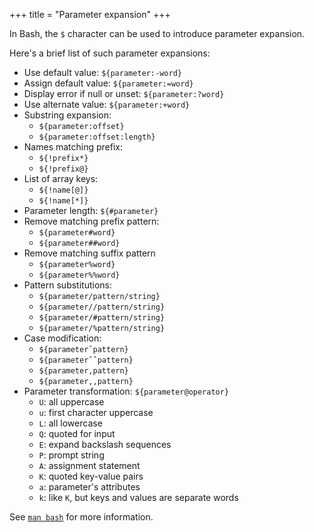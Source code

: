 +++
title = "Parameter expansion"
+++

In Bash, the `$` character can be used to introduce parameter expansion.

Here's a brief list of such parameter expansions:

- Use default value: `${parameter:-word}`
- Assign default value: `${parameter:=word}`
- Display error if null or unset: `${parameter:?word}`
- Use alternate value: `${parameter:+word}`
- Substring expansion:
  - `${parameter:offset}`
  - `${parameter:offset:length}`
- Names matching prefix:
  - `${!prefix*}`
  - `${!prefix@}`
- List of array keys:
  - `${!name[@]}`
  - `${!name[*]}`
- Parameter length: `${#parameter}`
- Remove matching prefix pattern:
  - `${parameter#word}`
  - `${parameter##word}`
- Remove matching suffix pattern
  - `${parameter%word}`
  - `${parameter%%word}`
- Pattern substitutions:
  - `${parameter/pattern/string}`
  - `${parameter//pattern/string}`
  - `${parameter/#pattern/string}`
  - `${parameter/%pattern/string}`
- Case modification:
  - `${parameterˆpattern}`
  - `${parameterˆˆpattern}`
  - `${parameter,pattern}`
  - `${parameter,,pattern}`
- Parameter transformation: `${parameter@operator}`
  - `U`: all uppercase
  - `u`: first character uppercase
  - `L`: all lowercase
  - `Q`: quoted for input
  - `E`: expand backslash sequences
  - `P`: prompt string
  - `A`: assignment statement
  - `K`: quoted key-value pairs
  - `a`: parameter's attributes
  - `k`: like `K`, but keys and values are separate words

See [`man bash`](https://www.man7.org/linux/man-pages/man1/bash.1.html) for more information.
